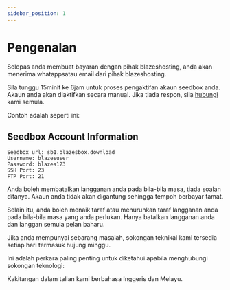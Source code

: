 ```yaml
---
sidebar_position: 1
---
```


# Pengenalan

Selepas anda membuat bayaran dengan pihak blazeshosting, 
anda akan menerima whatappsatau email dari pihak blazeshosting.

Sila tunggu 15minit ke 6jam untuk proses pengaktifan akaun seedbox anda. Akaun anda akan 
diaktifkan secara manual. Jika tiada respon, sila [hubungi](https://hubungi.blazeshosting.com/) kami semula.

Contoh adalah seperti ini:

## Seedbox Account Information

```
Seedbox url: sb1.blazesbox.download
Username: blazesuser
Password: blazes123
SSH Port: 23
FTP Port: 21
```

Anda boleh membatalkan langganan anda pada bila-bila masa, tiada soalan ditanya. Akaun anda tidak akan digantung sehingga tempoh berbayar tamat.

Selain itu, anda boleh menaik taraf atau menurunkan taraf langganan anda pada bila-bila masa yang anda perlukan. Hanya batalkan langganan anda dan langgan semula pelan baharu.

Jika anda mempunyai sebarang masalah, sokongan teknikal kami tersedia setiap hari termasuk hujung minggu. 

Ini adalah perkara paling penting untuk diketahui apabila menghubungi sokongan teknologi:

Kakitangan dalam talian kami berbahasa Inggeris dan Melayu.
